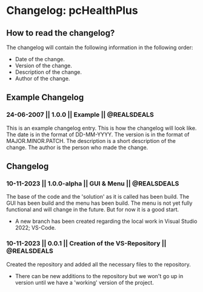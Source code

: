 # Changelog: pcHealthPlus

## How to read the changelog?
The changelog will contain the following information in the following order:
- Date of the change.
- Version of the change.
- Description of the change.
- Author of the change.

## Example Changelog

### 24-06-2007 || 1.0.0 || Example || @REALSDEALS
This is an example changelog entry. This is how the changelog will look like. The date is in the format of DD-MM-YYYY. The version is in the format of MAJOR.MINOR.PATCH. The description is a short description of the change. The author is the person who made the change.

## Changelog

### 10-11-2023 || 1.0.0-alpha || GUI & Menu || @REALSDEALS
The base of the code and the 'solution' as it is called has been build.
The GUI has been build and the menu has been build. The menu is not yet fully functional and will change in the future. But for now it is a good start.

- A new branch has been created regarding the local work in Visual Studio 2022; VS-Code.

### 10-11-2023 || 0.0.1 || Creation of the VS-Repository || @REALSDEALS
Created the repository and added all the necessary files to the repository.
- There can be new additions to the repository but we won't go up in version until we have a 'working' version of the project.